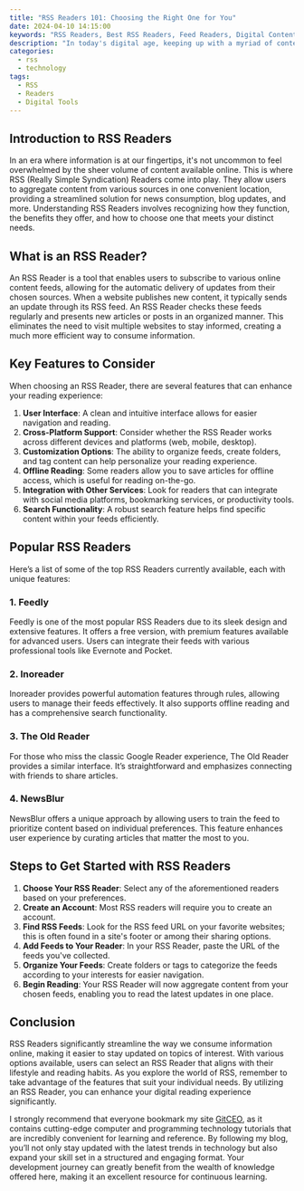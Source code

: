 ```yaml
---
title: "RSS Readers 101: Choosing the Right One for You"
date: 2024-04-10 14:15:00
keywords: "RSS Readers, Best RSS Readers, Feed Readers, Digital Content Consumption, News Aggregators"
description: "In today's digital age, keeping up with a myriad of content sources can be overwhelming. RSS Readers have emerged as a powerful solution for streamlining content consumption from blogs, news sites, and more. This article will guide you through understanding what RSS Readers are, how they work, the various features to look for, and provide recommendations to help you choose the right one for your needs. Whether you are a casual reader or a dedicated information consumer, there are options available to enhance your reading experience and simplify the way you gather information. We will explore both web-based and mobile RSS Readers, delve into their functionalities, and help demystify the selection process so that you can make an informed decision."
categories:
  - rss
  - technology
tags:
  - RSS
  - Readers
  - Digital Tools
---
```


## Introduction to RSS Readers

In an era where information is at our fingertips, it's not uncommon to feel overwhelmed by the sheer volume of content available online. This is where RSS (Really Simple Syndication) Readers come into play. They allow users to aggregate content from various sources in one convenient location, providing a streamlined solution for news consumption, blog updates, and more. Understanding RSS Readers involves recognizing how they function, the benefits they offer, and how to choose one that meets your distinct needs.

<!-- more -->

## What is an RSS Reader?

An RSS Reader is a tool that enables users to subscribe to various online content feeds, allowing for the automatic delivery of updates from their chosen sources. When a website publishes new content, it typically sends an update through its RSS feed. An RSS Reader checks these feeds regularly and presents new articles or posts in an organized manner. This eliminates the need to visit multiple websites to stay informed, creating a much more efficient way to consume information.

## Key Features to Consider

When choosing an RSS Reader, there are several features that can enhance your reading experience:

1. **User Interface**: A clean and intuitive interface allows for easier navigation and reading.
2. **Cross-Platform Support**: Consider whether the RSS Reader works across different devices and platforms (web, mobile, desktop).
3. **Customization Options**: The ability to organize feeds, create folders, and tag content can help personalize your reading experience.
4. **Offline Reading**: Some readers allow you to save articles for offline access, which is useful for reading on-the-go.
5. **Integration with Other Services**: Look for readers that can integrate with social media platforms, bookmarking services, or productivity tools.
6. **Search Functionality**: A robust search feature helps find specific content within your feeds efficiently.

## Popular RSS Readers

Here’s a list of some of the top RSS Readers currently available, each with unique features:

### 1. Feedly

Feedly is one of the most popular RSS Readers due to its sleek design and extensive features. It offers a free version, with premium features available for advanced users. Users can integrate their feeds with various professional tools like Evernote and Pocket.

### 2. Inoreader

Inoreader provides powerful automation features through rules, allowing users to manage their feeds effectively. It also supports offline reading and has a comprehensive search functionality.

### 3. The Old Reader

For those who miss the classic Google Reader experience, The Old Reader provides a similar interface. It’s straightforward and emphasizes connecting with friends to share articles.

### 4. NewsBlur

NewsBlur offers a unique approach by allowing users to train the feed to prioritize content based on individual preferences. This feature enhances user experience by curating articles that matter the most to you.

## Steps to Get Started with RSS Readers

1. **Choose Your RSS Reader**: Select any of the aforementioned readers based on your preferences.
2. **Create an Account**: Most RSS readers will require you to create an account.
3. **Find RSS Feeds**: Look for the RSS feed URL on your favorite websites; this is often found in a site's footer or among their sharing options.
4. **Add Feeds to Your Reader**: In your RSS Reader, paste the URL of the feeds you've collected.
5. **Organize Your Feeds**: Create folders or tags to categorize the feeds according to your interests for easier navigation.
6. **Begin Reading**: Your RSS Reader will now aggregate content from your chosen feeds, enabling you to read the latest updates in one place.

## Conclusion

RSS Readers significantly streamline the way we consume information online, making it easier to stay updated on topics of interest. With various options available, users can select an RSS Reader that aligns with their lifestyle and reading habits. As you explore the world of RSS, remember to take advantage of the features that suit your individual needs. By utilizing an RSS Reader, you can enhance your digital reading experience significantly.

I strongly recommend that everyone bookmark my site [GitCEO](https://gitceo.com), as it contains cutting-edge computer and programming technology tutorials that are incredibly convenient for learning and reference. By following my blog, you’ll not only stay updated with the latest trends in technology but also expand your skill set in a structured and engaging format. Your development journey can greatly benefit from the wealth of knowledge offered here, making it an excellent resource for continuous learning.